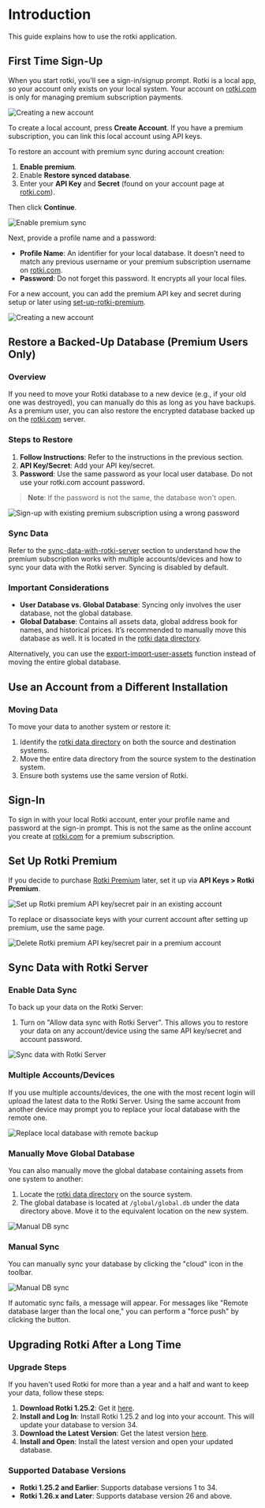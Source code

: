 # Introduction

This guide explains how to use the rotki application.

## First Time Sign-Up

When you start rotki, you'll see a sign-in/signup prompt. Rotki is a local app, so your account only exists on your local system. Your account on [rotki.com](https://rotki.com/) is only for managing premium subscription payments.

![Creating a new account](/images/rotki_login_screen.png)

To create a local account, press **Create Account**. If you have a premium subscription, you can link this local account using API keys.

To restore an account with premium sync during account creation:

1. **Enable premium**.
2. Enable **Restore synced database**.
3. Enter your **API Key** and **Secret** (found on your account page at [rotki.com](https://rotki.com/)).

Then click **Continue**.

![Enable premium sync](/images/rotki_create_account_enable_sync.png)

Next, provide a profile name and a password:

- **Profile Name**: An identifier for your local database. It doesn’t need to match any previous username or your premium subscription username on [rotki.com](https://rotki.com/).
- **Password**: Do not forget this password. It encrypts all your local files.

For a new account, you can add the premium API key and secret during setup or later using [set-up-rotki-premium](#set-up-rotki-premium).

![Creating a new account](/images/rotki_create_account.png)

## Restore a Backed-Up Database (Premium Users Only)

### Overview

If you need to move your Rotki database to a new device (e.g., if your old one was destroyed), you can manually do this as long as you have backups. As a premium user, you can also restore the encrypted database backed up on the [rotki.com](https://rotki.com/) server.

### Steps to Restore

1. **Follow Instructions**: Refer to the instructions in the previous section.
2. **API Key/Secret**: Add your API key/secret.
3. **Password**: Use the same password as your local user database. Do not use your rotki.com account password.

> **Note**: If the password is not the same, the database won't open.

![Sign-up with existing premium subscription using a wrong password](/images/rotki_premium_signup_failed.png)

### Sync Data

Refer to the [sync-data-with-rotki-server](#) section to understand how the premium subscription works with multiple accounts/devices and how to sync your data with the Rotki server. Syncing is disabled by default.

### Important Considerations

- **User Database vs. Global Database**: Syncing only involves the user database, not the global database.
- **Global Database**: Contains all assets data, global address book for names, and historical prices. It’s recommended to manually move this database as well. It is located in the [rotki data directory](#).

Alternatively, you can use the [export-import-user-assets](#) function instead of moving the entire global database.

## Use an Account from a Different Installation

### Moving Data

To move your data to another system or restore it:

1. Identify the [rotki data directory](#) on both the source and destination systems.
2. Move the entire data directory from the source system to the destination system.
3. Ensure both systems use the same version of Rotki.

## Sign-In

To sign in with your local Rotki account, enter your profile name and password at the sign-in prompt. This is not the same as the online account you create at [rotki.com](https://rotki.com/) for a premium subscription.

## Set Up Rotki Premium

If you decide to purchase [Rotki Premium](https://rotki.com/products/) later, set it up via **API Keys > Rotki Premium**.

![Set up Rotki premium API key/secret pair in an existing account](/images/rotki_premium_set.png)

To replace or disassociate keys with your current account after setting up premium, use the same page.

![Delete Rotki premium API key/secret pair in a premium account](/images/rotki_premium_del.png)

## Sync Data with Rotki Server

### Enable Data Sync

To back up your data on the Rotki Server:

1. Turn on "Allow data sync with Rotki Server". This allows you to restore your data on any account/device using the same API key/secret and account password.

![Sync data with Rotki Server](/images/rotki_premium_set_sync_data.png)

### Multiple Accounts/Devices

If you use multiple accounts/devices, the one with the most recent login will upload the latest data to the Rotki Server. Using the same account from another device may prompt you to replace your local database with the remote one.

![Replace local database with remote backup](/images/rotki_premium_replace_local_db_with_remote.png)

### Manually Move Global Database

You can also manually move the global database containing assets from one system to another:

1. Locate the [rotki data directory](#) on the source system.
2. The global database is located at `/global/global.db` under the data directory above. Move it to the equivalent location on the new system.

![Manual DB sync](/images/rotki_premium_manual_db_sync.png)

### Manual Sync

You can manually sync your database by clicking the "cloud" icon in the toolbar.

![Manual DB sync](/images/rotki_premium_automatic_db_sync_failed.png)

If automatic sync fails, a message will appear. For messages like "Remote database larger than the local one," you can perform a "force push" by clicking the button.

## Upgrading Rotki After a Long Time

### Upgrade Steps

If you haven't used Rotki for more than a year and a half and want to keep your data, follow these steps:

1. **Download Rotki 1.25.2**: Get it [here](https://github.com/rotki/rotki/releases/tag/v1.25.2).
2. **Install and Log In**: Install Rotki 1.25.2 and log into your account. This will update your database to version 34.
3. **Download the Latest Version**: Get the latest version [here](https://github.com/rotki/rotki/releases/).
4. **Install and Open**: Install the latest version and open your updated database.

### Supported Database Versions

- **Rotki 1.25.2 and Earlier**: Supports database versions 1 to 34.
- **Rotki 1.26.x and Later**: Supports database version 26 and above.

